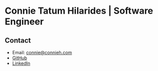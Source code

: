 # Connie Tatum Hilarides | Software Engineer

## Contact

- Email: [connie@connieh.com](mailto:connie@connieh.com)
- [GitHub](https://github.com/connicpu)
- [LinkedIn](https://www.linkedin.com/in/connicpu/)


